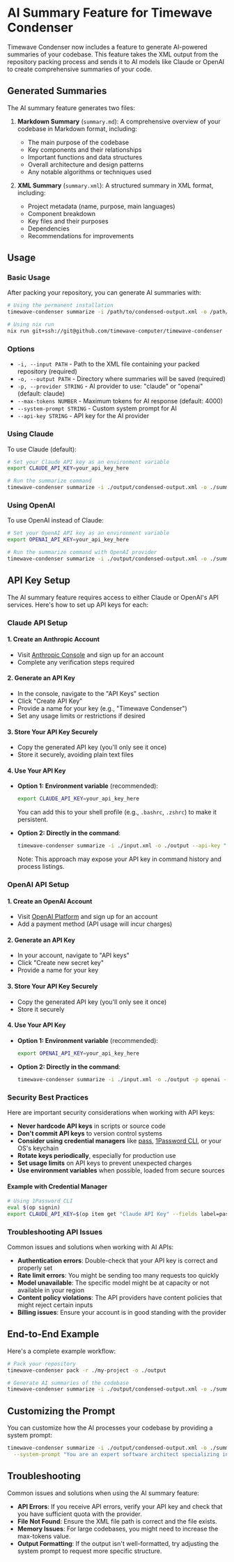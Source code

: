 # AI Summary Feature for Timewave Condenser

Timewave Condenser now includes a feature to generate AI-powered summaries of your codebase. This feature takes the XML output from the repository packing process and sends it to AI models like Claude or OpenAI to create comprehensive summaries of your code.

## Generated Summaries

The AI summary feature generates two files:

1. **Markdown Summary** (`summary.md`): A comprehensive overview of your codebase in Markdown format, including:
   - The main purpose of the codebase
   - Key components and their relationships
   - Important functions and data structures
   - Overall architecture and design patterns
   - Any notable algorithms or techniques used

2. **XML Summary** (`summary.xml`): A structured summary in XML format, including:
   - Project metadata (name, purpose, main languages)
   - Component breakdown
   - Key files and their purposes
   - Dependencies
   - Recommendations for improvements

## Usage

### Basic Usage

After packing your repository, you can generate AI summaries with:

```bash
# Using the permanent installation
timewave-condenser summarize -i /path/to/condensed-output.xml -o /path/to/summaries

# Using nix run
nix run git+ssh://git@github.com/timewave-computer/timewave-condenser -- summarize -i /path/to/condensed-output.xml -o /path/to/summaries
```

### Options

- `-i, --input PATH` - Path to the XML file containing your packed repository (required)
- `-o, --output PATH` - Directory where summaries will be saved (required)
- `-p, --provider STRING` - AI provider to use: "claude" or "openai" (default: claude)
- `--max-tokens NUMBER` - Maximum tokens for AI response (default: 4000)
- `--system-prompt STRING` - Custom system prompt for AI
- `--api-key STRING` - API key for the AI provider

### Using Claude

To use Claude (default):

```bash
# Set your Claude API key as an environment variable
export CLAUDE_API_KEY=your_api_key_here

# Run the summarize command
timewave-condenser summarize -i ./output/condensed-output.xml -o ./summaries
```

### Using OpenAI

To use OpenAI instead of Claude:

```bash
# Set your OpenAI API key as an environment variable
export OPENAI_API_KEY=your_api_key_here

# Run the summarize command with OpenAI provider
timewave-condenser summarize -i ./output/condensed-output.xml -o ./summaries -p openai
```

## API Key Setup

The AI summary feature requires access to either Claude or OpenAI's API services. Here's how to set up API keys for each:

### Claude API Setup

#### 1. Create an Anthropic Account
- Visit [Anthropic Console](https://console.anthropic.com/) and sign up for an account
- Complete any verification steps required

#### 2. Generate an API Key
- In the console, navigate to the "API Keys" section
- Click "Create API Key"
- Provide a name for your key (e.g., "Timewave Condenser")
- Set any usage limits or restrictions if desired

#### 3. Store Your API Key Securely
- Copy the generated API key (you'll only see it once)
- Store it securely, avoiding plain text files

#### 4. Use Your API Key
- **Option 1: Environment variable** (recommended):
  ```bash
  export CLAUDE_API_KEY=your_api_key_here
  ```
  You can add this to your shell profile (e.g., `.bashrc`, `.zshrc`) to make it persistent.
  
- **Option 2: Directly in the command**:
  ```bash
  timewave-condenser summarize -i ./input.xml -o ./output --api-key "your_api_key_here"
  ```
  Note: This approach may expose your API key in command history and process listings.

### OpenAI API Setup

#### 1. Create an OpenAI Account
- Visit [OpenAI Platform](https://platform.openai.com/) and sign up for an account
- Add a payment method (API usage will incur charges)

#### 2. Generate an API Key
- In your account, navigate to "API keys"
- Click "Create new secret key"
- Provide a name for your key

#### 3. Store Your API Key Securely
- Copy the generated API key (you'll only see it once)
- Store it securely

#### 4. Use Your API Key
- **Option 1: Environment variable** (recommended):
  ```bash
  export OPENAI_API_KEY=your_api_key_here
  ```
  
- **Option 2: Directly in the command**:
  ```bash
  timewave-condenser summarize -i ./input.xml -o ./output -p openai --api-key "your_api_key_here"
  ```

### Security Best Practices

Here are important security considerations when working with API keys:

- **Never hardcode API keys** in scripts or source code
- **Don't commit API keys** to version control systems
- **Consider using credential managers** like [pass](https://www.passwordstore.org/), [1Password CLI](https://developer.1password.com/docs/cli/), or your OS's keychain
- **Rotate keys periodically**, especially for production use
- **Set usage limits** on API keys to prevent unexpected charges
- **Use environment variables** when possible, loaded from secure sources

#### Example with Credential Manager

```bash
# Using 1Password CLI
eval $(op signin)
export CLAUDE_API_KEY=$(op item get "Claude API Key" --fields label=password)
```

### Troubleshooting API Issues

Common issues and solutions when working with AI APIs:

- **Authentication errors**: Double-check that your API key is correct and properly set
- **Rate limit errors**: You might be sending too many requests too quickly
- **Model unavailable**: The specific model might be at capacity or not available in your region
- **Content policy violations**: The API providers have content policies that might reject certain inputs
- **Billing issues**: Ensure your account is in good standing with the provider

## End-to-End Example

Here's a complete example workflow:

```bash
# Pack your repository
timewave-condenser pack -r ./my-project -o ./output

# Generate AI summaries of the codebase
timewave-condenser summarize -i ./output/condensed-output.xml -o ./summaries
```

## Customizing the Prompt

You can customize how the AI processes your codebase by providing a system prompt:

```bash
timewave-condenser summarize -i ./output/condensed-output.xml -o ./summaries \
  --system-prompt "You are an expert software architect specializing in performance optimization. Focus on identifying potential performance bottlenecks in the codebase."
```

## Troubleshooting

Common issues and solutions when using the AI summary feature:

- **API Errors**: If you receive API errors, verify your API key and check that you have sufficient quota with the provider.
- **File Not Found**: Ensure the XML file path is correct and the file exists.
- **Memory Issues**: For large codebases, you might need to increase the max-tokens value.
- **Output Formatting**: If the output isn't well-formatted, try adjusting the system prompt to request more specific structure. 